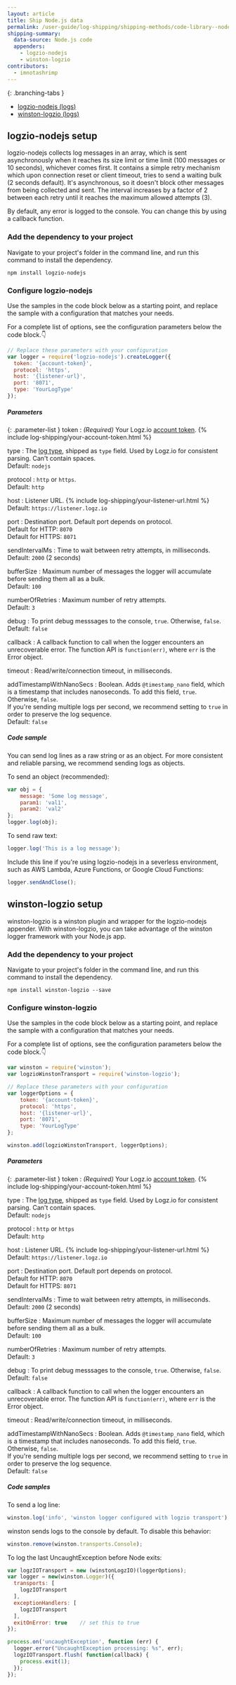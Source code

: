```yaml
---
layout: article
title: Ship Node.js data
permalink: /user-guide/log-shipping/shipping-methods/code-library--nodejs.html
shipping-summary:
  data-source: Node.js code
  appenders:
    - logzio-nodejs
    - winston-logzio
contributors:
  - imnotashrimp
---
```


<div class="branching-container">

{: .branching-tabs }
  * [logzio-nodejs (logs)](#logzio-nodejs-config)
  * [winston-logzio (logs)](#winston-config)

<div id="logzio-nodejs-config">

## logzio-nodejs setup

logzio-nodejs collects log messages in an array, which is sent asynchronously when it reaches its size limit or time limit (100 messages or 10 seconds), whichever comes first.
It contains a simple retry mechanism which upon connection reset or client timeout, tries to send a waiting bulk (2 seconds default).
It's asynchronous, so it doesn't block other messages from being collected and sent.
The interval increases by a factor of 2 between each retry until it reaches the maximum allowed attempts (3).

By default, any error is logged to the console.
You can change this by using a callback function.

### Add the dependency to your project

Navigate to your project's folder in the command line, and run this command to install the dependency.

```shell
npm install logzio-nodejs
```

### Configure logzio-nodejs

Use the samples in the code block below as a starting point, and replace the sample with a configuration that matches your needs.

For a complete list of options, see the configuration parameters below the code block.👇

```js
// Replace these parameters with your configuration
var logger = require('logzio-nodejs').createLogger({
  token: '{account-token}',
  protocol: 'https',
  host: '{listener-url}',
  port: '8071',
  type: 'YourLogType'
});
```

##### Parameters

{: .parameter-list }
token
  : _(Required)_ Your Logz.io [account token](https://app.logz.io/#/dashboard/settings/general). {% include log-shipping/your-account-token.html %}

type
  : The [log type](https://docs.logz.io/user-guide/log-shipping/built-in-log-types.html), shipped as `type` field.
  Used by Logz.io for consistent parsing.
  Can't contain spaces. <br />
  <span class="sm bold">Default:</span> `nodejs`

protocol
  : `http` or `https`. <br />
  <span class="sm bold">Default:</span> `http`

host
  : Listener URL. {% include log-shipping/your-listener-url.html %} <br />
  <span class="sm bold">Default:</span> `https://listener.logz.io`

port
  : Destination port.
  Default port depends on protocol. <br />
  <span class="sm bold">Default for HTTP:</span> `8070` <br />
  <span class="sm bold">Default for HTTPS:</span> `8071`

sendIntervalMs
  : Time to wait between retry attempts, in milliseconds. <br />
  <span class="sm bold">Default:</span> `2000` (2 seconds)

bufferSize
  : Maximum number of messages the logger will accumulate before sending them all as a bulk. <br />
  <span class="sm bold">Default:</span> `100`

numberOfRetries
  : Maximum number of retry attempts. <br />
  <span class="sm bold">Default:</span> `3`

debug
  : To print debug messsages to the console, `true`.
  Otherwise, `false`. <br />
  <span class="sm bold">Default:</span> `false`

callback
  : A callback function to call when the logger encounters an unrecoverable error.
  The function API is `function(err)`, where `err` is the Error object.

timeout
  : Read/write/connection timeout, in milliseconds.

addTimestampWithNanoSecs
  : Boolean. Adds `@timestamp_nano` field, which is a timestamp that includes nanoseconds.
  To add this field, `true`.
  Otherwise, `false`. <br />
  If you're sending multiple logs per second, we recommend setting to `true` in order to preserve the log sequence. <br />
  <span class="sm bold">Default:</span> `false`

##### Code sample

You can send log lines as a raw string or as an object.
For more consistent and reliable parsing, we recommend sending logs as objects.


To send an object (recommended):

  ```js
  var obj = {
      message: 'Some log message',
      param1: 'val1',
      param2: 'val2'
  };
  logger.log(obj);
  ```


To send raw text:

  ```js
  logger.log('This is a log message');
  ```


Include this line if you're using logzio-nodejs in a severless environment, such as AWS Lambda, Azure Functions, or Google Cloud Functions:

  ```js
  logger.sendAndClose();
  ```

</div>


<div id="winston-config">

## winston-logzio setup

winston-logzio is a winston plugin and wrapper for the logzio-nodejs appender.
With winston-logzio, you can take advantage of the winston logger framework with your Node.js app.

### Add the dependency to your project

Navigate to your project's folder in the command line, and run this command to install the dependency.

```shell
npm install winston-logzio --save
```

### Configure winston-logzio

Use the samples in the code block below as a starting point, and replace the sample with a configuration that matches your needs.

For a complete list of options, see the configuration parameters below the code block.👇

```js
var winston = require('winston');
var logzioWinstonTransport = require('winston-logzio');

// Replace these parameters with your configuration
var loggerOptions = {
    token: '{account-token}',
    protocol: 'https',
    host: '{listener-url}',
    port: '8071',
    type: 'YourLogType'
};

winston.add(logzioWinstonTransport, loggerOptions);
```

##### Parameters

{: .parameter-list }
token
  : _(Required)_ Your Logz.io [account token](https://app.logz.io/#/dashboard/settings/general). {% include log-shipping/your-account-token.html %}

type
  : The [log type](https://docs.logz.io/user-guide/log-shipping/built-in-log-types.html), shipped as `type` field.
  Used by Logz.io for consistent parsing.
  Can't contain spaces. <br />
  <span class="sm bold">Default:</span> `nodejs`

protocol
  : `http` or `https` <br />
  <span class="sm bold">Default:</span> `http`

host
  : Listener URL.  {% include log-shipping/your-listener-url.html %} <br />
  <span class="sm bold">Default:</span> `https://listener.logz.io`

port
  : Destination port.
  Default port depends on protocol. <br />
  <span class="sm bold">Default for HTTP:</span> `8070` <br />
  <span class="sm bold">Default for HTTPS:</span> `8071`

sendIntervalMs
  : Time to wait between retry attempts, in milliseconds. <br />
  <span class="sm bold">Default:</span> `2000` (2 seconds)

bufferSize
  : Maximum number of messages the logger will accumulate before sending them all as a bulk. <br />
  <span class="sm bold">Default:</span> `100`

numberOfRetries
  : Maximum number of retry attempts. <br />
  <span class="sm bold">Default:</span> `3`

debug
  : To print debug messsages to the console, `true`.
  Otherwise, `false`. <br />
  <span class="sm bold">Default:</span> `false`

callback
  : A callback function to call when the logger encounters an unrecoverable error.
  The function API is `function(err)`, where `err` is the Error object.

timeout
  : Read/write/connection timeout, in milliseconds.

addTimestampWithNanoSecs
  : Boolean. Adds `@timestamp_nano` field, which is a timestamp that includes nanoseconds.
  To add this field, `true`.
  Otherwise, `false`. <br />
  If you're sending multiple logs per second, we recommend setting to `true` in order to preserve the log sequence. <br />
  <span class="sm bold">Default:</span> `false`

##### Code samples

To send a log line:

```js
winston.log('info', 'winston logger configured with logzio transport');
```

winston sends logs to the console by default.
To disable this behavior:

```js
winston.remove(winston.transports.Console);
```

To log the last UncaughtException before Node exits:

```js
var logzIOTransport = new (winstonLogzIO)(loggerOptions);
var logger = new(winston.Logger)({
  transports: [
    logzIOTransport
  ],
  exceptionHandlers: [
    logzIOTransport
  ],
  exitOnError: true    // set this to true
});

process.on('uncaughtException', function (err) {
  logger.error("UncaughtException processing: %s", err);
  logzIOTransport.flush( function(callback) {
    process.exit(1);
  });
});
```

</div>

</div>